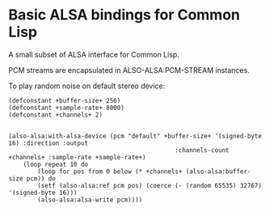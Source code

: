 # Basic ALSA bindings for Common Lisp

A small subset of ALSA interface for Common Lisp.

PCM streams are encapsulated in ALSO-ALSA:PCM-STREAM instances.

To play random noise on default stereo device:

```
(defconstant +buffer-size+ 256)
(defconstant +sample-rate+ 8000)
(defconstant +channels+ 2)


(also-alsa:with-alsa-device (pcm "default" +buffer-size+ '(signed-byte 16) :direction :output
	                                          :channels-count +channels+ :sample-rate +sample-rate+)
	(loop repeat 10 do
		(loop for pos from 0 below (* +channels+ (also-alsa:buffer-size pcm)) do
		(setf (also-alsa:ref pcm pos) (coerce (- (random 65535) 32767) '(signed-byte 16)))
		(also-alsa:alsa-write pcm))))

```
